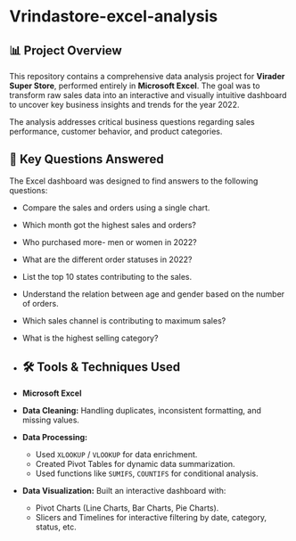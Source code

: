 # Vrindastore-excel-analysis
## 📊 Project Overview

This repository contains a comprehensive data analysis project for **Virader Super Store**, performed entirely in **Microsoft Excel**. The goal was to transform raw sales data into an interactive and visually intuitive dashboard to uncover key business insights and trends for the year 2022.

The analysis addresses critical business questions regarding sales performance, customer behavior, and product categories.
## 🎯 Key Questions Answered

The Excel dashboard was designed to find answers to the following questions:

*   Compare the sales and orders using a single chart.
*   Which month got the highest sales and orders?
*   Who purchased more- men or women in 2022?
*   What are the different order statuses in 2022?
*   List the top 10 states contributing to the sales.
*   Understand the relation between age and gender based on the number of orders.
*   Which sales channel is contributing to maximum sales?
*   What is the highest selling category?
*   ## 🛠️ Tools & Techniques Used

*   **Microsoft Excel**
*   **Data Cleaning:** Handling duplicates, inconsistent formatting, and missing values.
*   **Data Processing:**
    *   Used `XLOOKUP` / `VLOOKUP` for data enrichment.
    *   Created Pivot Tables for dynamic data summarization.
    *   Used functions like `SUMIFS`, `COUNTIFS` for conditional analysis.
*   **Data Visualization:** Built an interactive dashboard with:
    *   Pivot Charts (Line Charts, Bar Charts, Pie Charts).
    *   Slicers and Timelines for interactive filtering by date, category, status, etc.
